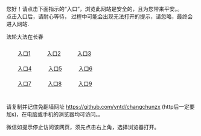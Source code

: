 您好！请点击下面指示的“入口”，浏览此网站是安全的，且为您带来平安。。 <br/>
点击入口后，请耐心等待， 过程中可能会出现无法打开的提示，请忽略，最终会进入网站. </br>

法轮大法在长春<br/>
<div style="padding:10px"><a style="margin:20px" target="_blank" href="https://d3ig0qn77cvg2y.cloudfront.net/2Qpsp?epetqsdk" id="ccLink1" rel="nofollow">入口1</a> <a target="_blank" style="margin:20px" href="https://d21dtmbkvkocsu.cloudfront.net/2Qpsp?hpgszahl" id="ccLink2" rel="nofollow">入口2</a> <a style="margin:20px" target="_blank" href="https://d1a89cfqzb9uh5.cloudfront.net/2Qpsp?vkpnmd" id="ccLink3" rel="nofollow">入口3</a></div>

<div style="padding:10px" ><a style="margin:20px" target="_blank" href="https://d3ig0qn77cvg2y.cloudfront.net/2Qpsp?epetqsdk" id="ccLink4" rel="nofollow">入口4</a> <a style="margin:20px" href="https://d21dtmbkvkocsu.cloudfront.net/2Qpsp?hpgszahl" target="_blank" id="ccLink5" rel="nofollow">入口5</a> <a style="margin:20px" href="https://d1a89cfqzb9uh5.cloudfront.net/2Qpsp?vkpnmd" target="_blank" id="ccLink6" rel="nofollow">入口6</a></div>

<div style="padding:10px"><a style="margin:20px" target="_blank" href="https://d3ig0qn77cvg2y.cloudfront.net/2Qpsp?epetqsdk" id="ccLink7" rel="nofollow">入口7</a> <a style="margin:20px" href="https://d21dtmbkvkocsu.cloudfront.net/2Qpsp?hpgszahl" target="_blank" id="ccLink8" rel="nofollow">入口8</a> <a style="margin:20px" target="_blank" href="https://d1a89cfqzb9uh5.cloudfront.net/2Qpsp?vkpnmd" id="ccLink9" rel="nofollow">入口9</a></div>

<br/>



请复制并记住免翻墙网址 https://github.com/yntd/changchunzx (http后一定要加s)，在电脑或手机的浏览器均可访问。。<br/>

微信如提示停止访问该网页，须先点击右上角，选择浏览器打开。
